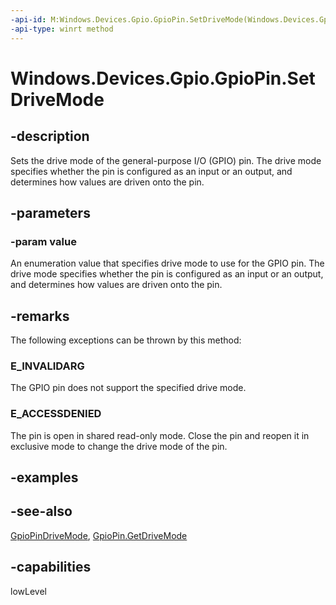 ```yaml
---
-api-id: M:Windows.Devices.Gpio.GpioPin.SetDriveMode(Windows.Devices.Gpio.GpioPinDriveMode)
-api-type: winrt method
---
```


<!-- Method syntax
public void SetDriveMode(Windows.Devices.Gpio.GpioPinDriveMode value)
-->

# Windows.Devices.Gpio.GpioPin.SetDriveMode

## -description
Sets the drive mode of the general-purpose I/O (GPIO) pin. The drive mode specifies whether the pin is configured as an input or an output, and determines how values are driven onto the pin.

## -parameters
### -param value
An enumeration value that specifies drive mode to use for the GPIO pin. The drive mode specifies whether the pin is configured as an input or an output, and determines how values are driven onto the pin.

## -remarks
The following exceptions can be thrown by this method:

### E_INVALIDARG

The GPIO pin does not support the specified drive mode.

### E_ACCESSDENIED

The pin is open in shared read-only mode. Close the pin and reopen it in exclusive mode to change the drive mode of the pin.

## -examples

## -see-also
[GpioPinDriveMode](gpiopindrivemode.md), [GpioPin.GetDriveMode](gpiopin_getdrivemode_1456675415.md)

## -capabilities
lowLevel
